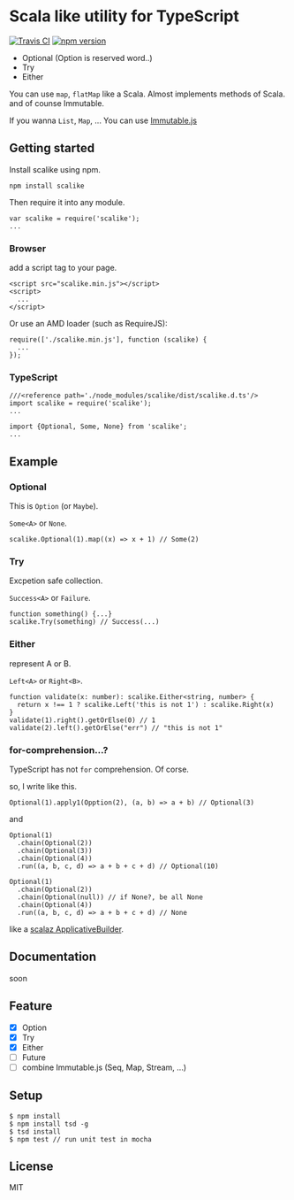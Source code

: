 # Scala like utility for TypeScript

[![Travis CI](https://travis-ci.org/ryoppy/scalike-typescript.svg?branch=master)](https://travis-ci.org/ryoppy/scalike-typescript) [![npm version](https://badge.fury.io/js/scalikea.svg)](http://badge.fury.io/js/scalike)

- Optional (Option is reserved word..)
- Try
- Either

You can use `map`, `flatMap` like a Scala. Almost implements methods of Scala. and of counse Immutable.

If you wanna `List`, `Map`, ... You can use [Immutable.js](https://github.com/facebook/immutable-js/)

## Getting started

Install scalike using npm.

```
npm install scalike
```

Then require it into any module.

```
var scalike = require('scalike');
...
```

### Browser

add a script tag to your page.

```
<script src="scalike.min.js"></script>
<script>
  ...
</script>
```

Or use an AMD loader (such as RequireJS):

```
require(['./scalike.min.js'], function (scalike) {
  ...
});
```

### TypeScript

```
///<reference path='./node_modules/scalike/dist/scalike.d.ts'/>
import scalike = require('scalike');
...

import {Optional, Some, None} from 'scalike';
...
```

## Example

### Optional

This is `Option` (or `Maybe`).

`Some<A>` or `None`.

```
scalike.Optional(1).map((x) => x + 1) // Some(2)
```

### Try

Excpetion safe collection.

`Success<A>` or `Failure`.

```
function something() {...}
scalike.Try(something) // Success(...)
```

### Either

represent A or B.

`Left<A>` or `Right<B>`.

```
function validate(x: number): scalike.Either<string, number> {
  return x !== 1 ? scalike.Left('this is not 1') : scalike.Right(x)
}
validate(1).right().getOrElse(0) // 1
validate(2).left().getOrElse("err") // "this is not 1"
```

### for-comprehension...?

TypeScript has not `for` comprehension. Of corse.

so, I write like this.

```
Optional(1).apply1(Opption(2), (a, b) => a + b) // Optional(3)
```

and

```
Optional(1)
  .chain(Optional(2))
  .chain(Optional(3))
  .chain(Optional(4))
  .run((a, b, c, d) => a + b + c + d) // Optional(10)

Optional(1)
  .chain(Optional(2))
  .chain(Optional(null)) // if None?, be all None
  .chain(Optional(4))
  .run((a, b, c, d) => a + b + c + d) // None
```

like a [scalaz ApplicativeBuilder](https://github.com/scalaz/scalaz/blob/949b338f362a98566c5f8ba29e17d5c03b171efa/core/src/main/scala/scalaz/syntax/ApplySyntax.scala#L27).

## Documentation

soon

## Feature

- [x] Option
- [x] Try
- [x] Either
- [ ] Future
- [ ] combine Immutable.js (Seq, Map, Stream, ...)

## Setup

```
$ npm install
$ npm install tsd -g
$ tsd install
$ npm test // run unit test in mocha
```

## License

MIT
